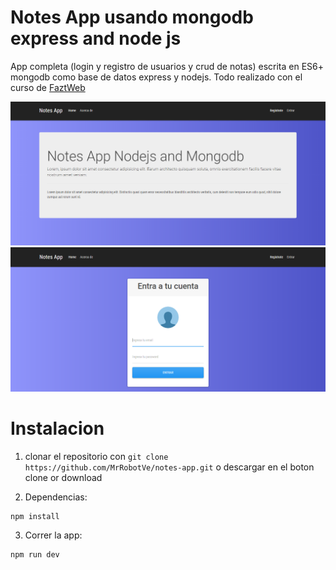# Notes App usando mongodb express and node js
App completa (login y registro de usuarios y crud de notas) escrita en ES6+ mongodb como base de datos express y nodejs. Todo realizado con el curso de [FaztWeb](https://www.youtube.com/watch?v=-bI0diefasA)

![index](/screenshots/index.png)
![index](/screenshots/login.png)

# Instalacion
1. clonar el repositorio con `git clone https://github.com/MrRobotVe/notes-app.git` o descargar en el boton clone or download

2. Dependencias:
```
npm install
```

3. Correr la app:
```
npm run dev
```

